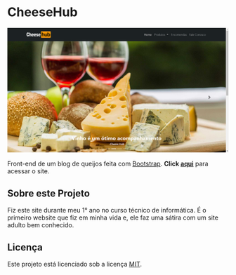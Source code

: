# CheeseHub

![Screenshot](https://github.com/rodrigosuelli/frontend-cheesehub/blob/master/screenshot.png)

Front-end de um blog de queijos feita com [Bootstrap](https://getbootstrap.com/). **Click [aqui](https://rodrigosuelli.github.io/frontend-cheesehub/)** para acessar o site.

## Sobre este Projeto
Fiz este site durante meu 1° ano no curso técnico de informática. É o primeiro website que fiz em minha vida e, ele faz uma sátira com um site adulto bem conhecido.

## Licença
Este projeto está licenciado sob a licença [MIT](https://github.com/rodrigosuelli/frontend-cheesehub/blob/master/LICENSE).
